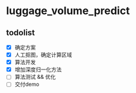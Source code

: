 # luggage_volume_predict
## todolist
- [x] 确定方案
- [X] 人工抠图，确定计算区域
- [X] 算法开发
- [X] 增加深度归一化方法
- [ ] 算法测试 && 优化
- [ ] 交付demo